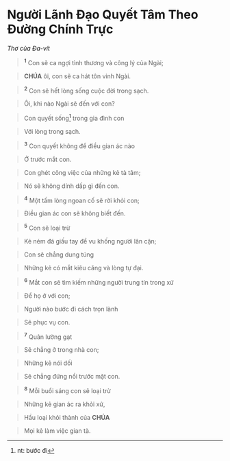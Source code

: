 # Người Lãnh Đạo Quyết Tâm Theo Đường Chính Trực
*Thơ của Đa-vít*

> <sup><b>1</b></sup> Con sẽ ca ngợi tình thương và công lý của Ngài;
>


> **CHÚA** ôi, con sẽ ca hát tôn vinh Ngài.
>


> <sup><b>2</b></sup> Con sẽ hết lòng sống cuộc đời trong sạch.
>


> Ôi, khi nào Ngài sẽ đến với con?
>


> Con quyết sống[^1] trong gia đình con
>


> Với lòng trong sạch.
>


> <sup><b>3</b></sup> Con quyết không để điều gian ác nào
>


> Ở trước mắt con.
>


> Con ghét công việc của những kẻ tà tâm;
>


> Nó sẽ không dính dấp gì đến con.
>


> <sup><b>4</b></sup> Một tấm lòng ngoan cố sẽ rời khỏi con;
>


> Điều gian ác con sẽ không biết đến.
>


> <sup><b>5</b></sup> Con sẽ loại trừ
>


> Kẻ ném đá giấu tay để vu khống người lân cận;
>


> Con sẽ chẳng dung túng
>


> Những kẻ có mắt kiêu căng và lòng tự đại.
>


> <sup><b>6</b></sup> Mắt con sẽ tìm kiếm những người trung tín trong xứ
>


> Để họ ở với con;
>


> Người nào bước đi cách trọn lành
>


> Sẽ phục vụ con.
>


> <sup><b>7</b></sup> Quân lường gạt
>


> Sẽ chẳng ở trong nhà con;
>


> Những kẻ nói dối
>


> Sẽ chẳng đứng nổi trước mặt con.
>


> <sup><b>8</b></sup> Mỗi buổi sáng con sẽ loại trừ
>


> Những kẻ gian ác ra khỏi xứ,
>


> Hầu loại khỏi thành của **CHÚA**
>


> Mọi kẻ làm việc gian tà.
>

[^1]: nt: bước đi